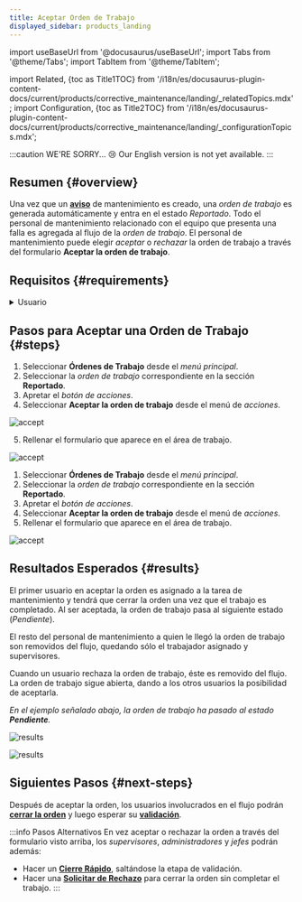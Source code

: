 ```yaml
---
title: Aceptar Orden de Trabajo
displayed_sidebar: products_landing
---
```


import useBaseUrl from '@docusaurus/useBaseUrl'; 
import Tabs from '@theme/Tabs';
import TabItem from '@theme/TabItem';

import Related, {toc as Title1TOC} from '/i18n/es/docusaurus-plugin-content-docs/current/products/corrective_maintenance/landing/_relatedTopics.mdx'; 
import Configuration, {toc as Title2TOC} from '/i18n/es/docusaurus-plugin-content-docs/current/products/corrective_maintenance/landing/_configurationTopics.mdx'; 

:::caution WE'RE SORRY... 😢
Our English version is not yet available.
:::

## Resumen {#overview}
Una vez que un [**aviso**](/docs/products/corrective_maintenance/actions/create_notification) de mantenimiento es creado, una _orden de trabajo_ es generada automáticamente y entra en el estado _Reportado_. Todo el personal de mantenimiento relacionado con el equipo que presenta una falla es agregada al flujo de la _orden de trabajo_. El personal de mantenimiento puede elegir _aceptar_ o _rechazar_ la orden de trabajo a través del formulario **Aceptar la orden de trabajo**.

## Requisitos {#requirements}

<details>
<summary>Usuario</summary>
<div>

El sistema se encargará de agregar automáticamente a la _orden de trabajo_ a todos los [_usuarios_](/docs/products/corrective_maintenance/master_data/users) con el [_puesto de trabajo_](/docs/products/corrective_maintenance/master_data/workstation) y [_cargos_](/docs/products/corrective_maintenance/master_data/job_title) correspondientes.

#### Cargos {#job-titles}
Sólo los [_usuarios_](/docs/products/corrective_maintenance/master_data/users) con los siguientes [_cargos_](/docs/products/corrective_maintenance/master_data/job_title) podrán estar en esta etapa y enviar el formulario para aceptar o rechazar la orden de trabajo:  
`supervisor`, `técnico`, `jefe` o `administrador`

####  Puesto de Trabajo {#workstation}
Los usuarios con los cargos de _supervisor_ o _técnico_ tienen que además estar asociados al [_puesto de trabajo_](/docs/products/corrective_maintenance/master_data/workstation) en que se encuentra el [_equipo_](/docs/products/corrective_maintenance/master_data/equipment) que ha fallado. 

Por su parte, los usuarios con los cargos de _administrador_ o _jefe_ no necesitan estar asociados al _puesto de trabajo_ ni a la orden de trabajo.



</div>
</details>


## Pasos para Aceptar una Orden de Trabajo {#steps}

<Tabs>
<TabItem value="desktop" label="Escritorio" default>

1. Seleccionar **Órdenes de Trabajo** desde el _menú principal_.
2. Seleccionar la _orden de trabajo_ correspondiente en la sección **Reportado**.
3. Apretar el _botón de acciones_.
4. Seleccionar **Aceptar la orden de trabajo** desde el menú de _acciones_.

<div className="img_sizing">

![accept](/img/productos_es/products_cm_wo_accept_01.png)

</div>

5. Rellenar el formulario que aparece en el área de trabajo.

<div className="img_sizing_small">

![accept](/img/productos_es/products_cm_wo_accept_02.png)

</div>

</TabItem>
<TabItem value="mobile" label="Versión Móvil">

1. Seleccionar **Órdenes de Trabajo** desde el _menú principal_.
2. Seleccionar la _orden de trabajo_ correspondiente en la sección **Reportado**.
3. Apretar el _botón de acciones_.
4. Seleccionar **Aceptar la orden de trabajo** desde el menú de _acciones_.
5. Rellenar el formulario que aparece en el área de trabajo.

<div className="align-center">

![accept](/img/productos_es/products_cm_wo_accept_01m.png)

</div>


</TabItem>
</Tabs>

## Resultados Esperados {#results}
El primer usuario en aceptar la orden es asignado a la tarea de mantenimiento y tendrá que cerrar la orden una vez que el trabajo es completado.
Al ser aceptada, la orden de trabajo pasa al siguiente estado (_Pendiente_). 

El resto del personal de mantenimiento a quien le llegó la orden de trabajo son removidos del flujo, quedando sólo el trabajador asignado y supervisores.

Cuando un usuario rechaza la orden de trabajo, éste es removido del flujo. La orden de trabajo sigue abierta, dando a los otros usuarios la posibilidad de aceptarla.

_En el ejemplo señalado abajo, la orden de trabajo ha pasado al estado **Pendiente**._

<Tabs>
<TabItem value="desktop" label="Escritorio" default>

<div className="img_sizing">

![results](/img/productos_es/products_cm_wo_accept_03.png)

</div>

</TabItem>
<TabItem value="mobile" label="Versión Móvil">

<div className="img_sizing_extra_small">

![results](/img/productos_es/products_cm_wo_accept_03m.png)

</div>

</TabItem>
</Tabs>

## Siguientes Pasos {#next-steps}

Después de aceptar la orden, los usuarios involucrados en el flujo podrán [**cerrar la orden**](/docs/products/corrective_maintenance/actions/wo_close) y luego esperar su [**validación**](/docs/products/corrective_maintenance/actions/wo_validate).


:::info Pasos Alternativos
En vez aceptar o rechazar la orden a través del formulario visto arriba, los _supervisores_, _administradores_ y _jefes_ podrán además:
- Hacer un [**Cierre Rápido**](/docs/products/corrective_maintenance/actions/wo_fast_close), saltándose la etapa de validación.
- Hacer una [**Solicitar de Rechazo**](/docs/products/corrective_maintenance/actions/wo_reject_request) para cerrar la orden sin completar el trabajo.
:::

